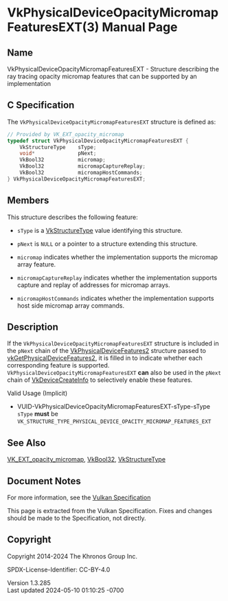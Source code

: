 # VkPhysicalDeviceOpacityMicromapFeaturesEXT(3) Manual Page

## Name

VkPhysicalDeviceOpacityMicromapFeaturesEXT - Structure describing the
ray tracing opacity micromap features that can be supported by an
implementation



## <a href="#_c_specification" class="anchor"></a>C Specification

The `VkPhysicalDeviceOpacityMicromapFeaturesEXT` structure is defined
as:

``` c
// Provided by VK_EXT_opacity_micromap
typedef struct VkPhysicalDeviceOpacityMicromapFeaturesEXT {
    VkStructureType    sType;
    void*              pNext;
    VkBool32           micromap;
    VkBool32           micromapCaptureReplay;
    VkBool32           micromapHostCommands;
} VkPhysicalDeviceOpacityMicromapFeaturesEXT;
```

## <a href="#_members" class="anchor"></a>Members

This structure describes the following feature:

- `sType` is a [VkStructureType](https://registry.khronos.org/vulkan/specs/1.3-extensions/man/html/VkStructureType.html) value identifying
  this structure.

- `pNext` is `NULL` or a pointer to a structure extending this
  structure.

- <span id="features-micromap"></span> `micromap` indicates whether the
  implementation supports the micromap array feature.

- <span id="features-micromapCaptureReplay"></span>
  `micromapCaptureReplay` indicates whether the implementation supports
  capture and replay of addresses for micromap arrays.

- <span id="features-micromapHostCommands"></span>
  `micromapHostCommands` indicates whether the implementation supports
  host side micromap array commands.

## <a href="#_description" class="anchor"></a>Description

If the `VkPhysicalDeviceOpacityMicromapFeaturesEXT` structure is
included in the `pNext` chain of the
[VkPhysicalDeviceFeatures2](https://registry.khronos.org/vulkan/specs/1.3-extensions/man/html/VkPhysicalDeviceFeatures2.html) structure
passed to
[vkGetPhysicalDeviceFeatures2](https://registry.khronos.org/vulkan/specs/1.3-extensions/man/html/vkGetPhysicalDeviceFeatures2.html), it is
filled in to indicate whether each corresponding feature is supported.
`VkPhysicalDeviceOpacityMicromapFeaturesEXT` **can** also be used in the
`pNext` chain of [VkDeviceCreateInfo](https://registry.khronos.org/vulkan/specs/1.3-extensions/man/html/VkDeviceCreateInfo.html) to
selectively enable these features.

Valid Usage (Implicit)

- <a href="#VUID-VkPhysicalDeviceOpacityMicromapFeaturesEXT-sType-sType"
  id="VUID-VkPhysicalDeviceOpacityMicromapFeaturesEXT-sType-sType"></a>
  VUID-VkPhysicalDeviceOpacityMicromapFeaturesEXT-sType-sType  
  `sType` **must** be
  `VK_STRUCTURE_TYPE_PHYSICAL_DEVICE_OPACITY_MICROMAP_FEATURES_EXT`

## <a href="#_see_also" class="anchor"></a>See Also

[VK_EXT_opacity_micromap](https://registry.khronos.org/vulkan/specs/1.3-extensions/man/html/VK_EXT_opacity_micromap.html),
[VkBool32](https://registry.khronos.org/vulkan/specs/1.3-extensions/man/html/VkBool32.html), [VkStructureType](https://registry.khronos.org/vulkan/specs/1.3-extensions/man/html/VkStructureType.html)

## <a href="#_document_notes" class="anchor"></a>Document Notes

For more information, see the <a
href="https://registry.khronos.org/vulkan/specs/1.3-extensions/html/vkspec.html#VkPhysicalDeviceOpacityMicromapFeaturesEXT"
target="_blank" rel="noopener">Vulkan Specification</a>

This page is extracted from the Vulkan Specification. Fixes and changes
should be made to the Specification, not directly.

## <a href="#_copyright" class="anchor"></a>Copyright

Copyright 2014-2024 The Khronos Group Inc.

SPDX-License-Identifier: CC-BY-4.0

Version 1.3.285  
Last updated 2024-05-10 01:10:25 -0700

